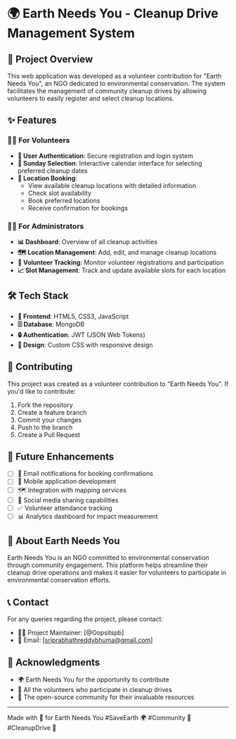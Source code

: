# 🌍 Earth Needs You - Cleanup Drive Management System

## 🌟 Project Overview
This web application was developed as a volunteer contribution for "Earth Needs You", an NGO dedicated to environmental conservation. The system facilitates the management of community cleanup drives by allowing volunteers to easily register and select cleanup locations.

## ✨ Features
### 🙋‍♂️ For Volunteers
- **🔐 User Authentication**: Secure registration and login system
- **📅 Sunday Selection**: Interactive calendar interface for selecting preferred cleanup dates
- **📍 Location Booking**: 
  - View available cleanup locations with detailed information
  - Check slot availability
  - Book preferred locations
  - Receive confirmation for bookings

### 👨‍💼 For Administrators
- **📊 Dashboard**: Overview of all cleanup activities
- **🗺️ Location Management**: Add, edit, and manage cleanup locations
- **👥 Volunteer Tracking**: Monitor volunteer registrations and participation
- **📈 Slot Management**: Track and update available slots for each location

## 🛠️ Tech Stack
- **🎨 Frontend**: HTML5, CSS3, JavaScript
- **🗄️ Database**: MongoDB
- **🔒 Authentication**: JWT (JSON Web Tokens)
- **🎯 Design**: Custom CSS with responsive design


## 🤝 Contributing
This project was created as a volunteer contribution to "Earth Needs You". If you'd like to contribute:
1. Fork the repository
2. Create a feature branch
3. Commit your changes
4. Push to the branch
5. Create a Pull Request

## 🚀 Future Enhancements
- [ ] 📧 Email notifications for booking confirmations
- [ ] 📱 Mobile application development
- [ ] 🗺️ Integration with mapping services
- [ ] 🔄 Social media sharing capabilities
- [ ] ✅ Volunteer attendance tracking
- [ ] 📊 Analytics dashboard for impact measurement

## 🌱 About Earth Needs You
Earth Needs You is an NGO committed to environmental conservation through community engagement. This platform helps streamline their cleanup drive operations and makes it easier for volunteers to participate in environmental conservation efforts.


## 📞 Contact
For any queries regarding the project, please contact:
- 👨‍💻 Project Maintainer: [@Oopsitspb]
- 📧 Email: [sriprabhathreddybhuma@gmail.com]

## 🙏 Acknowledgments
- 🌍 Earth Needs You for the opportunity to contribute
- 👥 All the volunteers who participate in cleanup drives
- 🌟 The open-source community for their invaluable resources

---
Made with 💚 for Earth Needs You
#SaveEarth 🌍 #Community 🤝 #CleanupDrive 🧹
